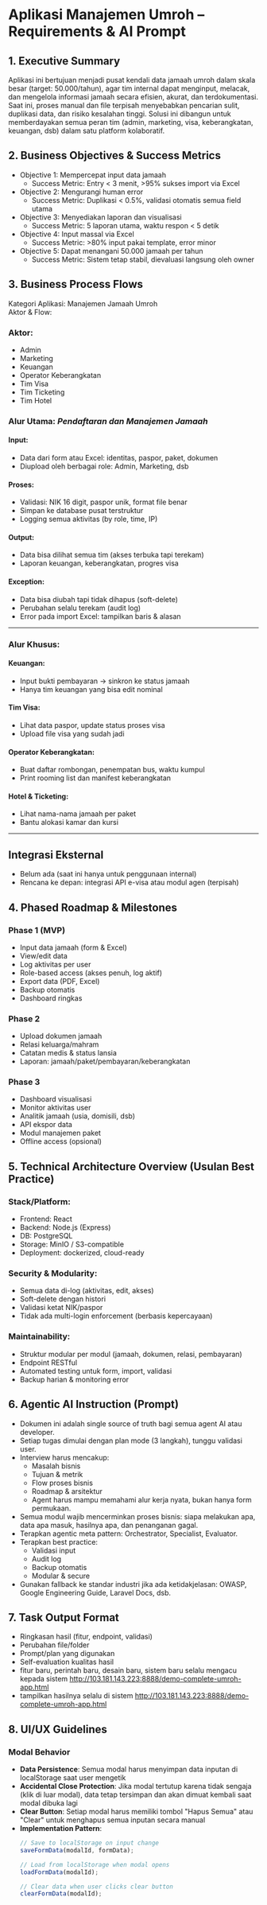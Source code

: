 # Aplikasi Manajemen Umroh – Requirements & AI Prompt

## 1. Executive Summary
Aplikasi ini bertujuan menjadi pusat kendali data jamaah umroh dalam skala besar (target: 50.000/tahun), agar tim internal dapat menginput, melacak, dan mengelola informasi jamaah secara efisien, akurat, dan terdokumentasi. Saat ini, proses manual dan file terpisah menyebabkan pencarian sulit, duplikasi data, dan risiko kesalahan tinggi. Solusi ini dibangun untuk memberdayakan semua peran tim (admin, marketing, visa, keberangkatan, keuangan, dsb) dalam satu platform kolaboratif.

## 2. Business Objectives & Success Metrics
- Objective 1: Mempercepat input data jamaah
  - Success Metric: Entry < 3 menit, >95% sukses import via Excel
- Objective 2: Mengurangi human error
  - Success Metric: Duplikasi < 0.5%, validasi otomatis semua field utama
- Objective 3: Menyediakan laporan dan visualisasi
  - Success Metric: 5 laporan utama, waktu respon < 5 detik
- Objective 4: Input massal via Excel
  - Success Metric: >80% input pakai template, error minor
- Objective 5: Dapat menangani 50.000 jamaah per tahun
  - Success Metric: Sistem tetap stabil, dievaluasi langsung oleh owner

## 3. Business Process Flows  
Kategori Aplikasi: Manajemen Jamaah Umroh  
Aktor & Flow:

### Aktor:
- Admin
- Marketing
- Keuangan
- Operator Keberangkatan
- Tim Visa
- Tim Ticketing
- Tim Hotel

### Alur Utama: *Pendaftaran dan Manajemen Jamaah*

#### Input:
- Data dari form atau Excel: identitas, paspor, paket, dokumen
- Diupload oleh berbagai role: Admin, Marketing, dsb

#### Proses:
- Validasi: NIK 16 digit, paspor unik, format file benar
- Simpan ke database pusat terstruktur
- Logging semua aktivitas (by role, time, IP)

#### Output:
- Data bisa dilihat semua tim (akses terbuka tapi terekam)
- Laporan keuangan, keberangkatan, progres visa

#### Exception:
- Data bisa diubah tapi tidak dihapus (soft-delete)
- Perubahan selalu terekam (audit log)
- Error pada import Excel: tampilkan baris & alasan

---

### Alur Khusus:
#### Keuangan:
- Input bukti pembayaran → sinkron ke status jamaah
- Hanya tim keuangan yang bisa edit nominal

#### Tim Visa:
- Lihat data paspor, update status proses visa
- Upload file visa yang sudah jadi

#### Operator Keberangkatan:
- Buat daftar rombongan, penempatan bus, waktu kumpul
- Print rooming list dan manifest keberangkatan

#### Hotel & Ticketing:
- Lihat nama-nama jamaah per paket
- Bantu alokasi kamar dan kursi

---

## Integrasi Eksternal
- Belum ada (saat ini hanya untuk penggunaan internal)
- Rencana ke depan: integrasi API e-visa atau modul agen (terpisah)

## 4. Phased Roadmap & Milestones

### Phase 1 (MVP)
- Input data jamaah (form & Excel)
- View/edit data
- Log aktivitas per user
- Role-based access (akses penuh, log aktif)
- Export data (PDF, Excel)
- Backup otomatis
- Dashboard ringkas

### Phase 2
- Upload dokumen jamaah
- Relasi keluarga/mahram
- Catatan medis & status lansia
- Laporan: jamaah/paket/pembayaran/keberangkatan

### Phase 3
- Dashboard visualisasi
- Monitor aktivitas user
- Analitik jamaah (usia, domisili, dsb)
- API ekspor data
- Modul manajemen paket
- Offline access (opsional)

## 5. Technical Architecture Overview (Usulan Best Practice)

### Stack/Platform:
- Frontend: React
- Backend: Node.js (Express)
- DB: PostgreSQL
- Storage: MinIO / S3-compatible
- Deployment: dockerized, cloud-ready

### Security & Modularity:
- Semua data di-log (aktivitas, edit, akses)
- Soft-delete dengan histori
- Validasi ketat NIK/paspor
- Tidak ada multi-login enforcement (berbasis kepercayaan)

### Maintainability:
- Struktur modular per modul (jamaah, dokumen, relasi, pembayaran)
- Endpoint RESTful
- Automated testing untuk form, import, validasi
- Backup harian & monitoring error

## 6. Agentic AI Instruction (Prompt)

- Dokumen ini adalah single source of truth bagi semua agent AI atau developer.
- Setiap tugas dimulai dengan plan mode (3 langkah), tunggu validasi user.
- Interview harus mencakup:
  - Masalah bisnis
  - Tujuan & metrik
  - Flow proses bisnis
  - Roadmap & arsitektur
  - Agent harus mampu memahami alur kerja nyata, bukan hanya form permukaan.
- Semua modul wajib mencerminkan proses bisnis: siapa melakukan apa, data apa masuk, hasilnya apa, dan penanganan gagal.
- Terapkan agentic meta pattern: Orchestrator, Specialist, Evaluator.
- Terapkan best practice:
  - Validasi input
  - Audit log
  - Backup otomatis
  - Modular & secure
- Gunakan fallback ke standar industri jika ada ketidakjelasan: OWASP, Google Engineering Guide, Laravel Docs, dsb.

## 7. Task Output Format
- Ringkasan hasil (fitur, endpoint, validasi)
- Perubahan file/folder
- Prompt/plan yang digunakan
- Self-evaluation kualitas hasil
- fitur baru, perintah baru, desain baru, sistem baru selalu mengacu kepada sistem  http://103.181.143.223:8888/demo-complete-umroh-app.html
- tampilkan hasilnya selalu di sistem  http://103.181.143.223:8888/demo-complete-umroh-app.html

## 8. UI/UX Guidelines

### Modal Behavior
- **Data Persistence**: Semua modal harus menyimpan data inputan di localStorage saat user mengetik
- **Accidental Close Protection**: Jika modal tertutup karena tidak sengaja (klik di luar modal), data tetap tersimpan dan akan dimuat kembali saat modal dibuka lagi
- **Clear Button**: Setiap modal harus memiliki tombol "Hapus Semua" atau "Clear" untuk menghapus semua inputan secara manual
- **Implementation Pattern**:
  ```javascript
  // Save to localStorage on input change
  saveFormData(modalId, formData);
  
  // Load from localStorage when modal opens
  loadFormData(modalId);
  
  // Clear data when user clicks clear button
  clearFormData(modalId);
  ```